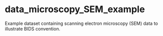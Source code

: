 # data_microscopy_SEM_example
Example dataset containing scanning electron microscopy (SEM) data to illustrate BIDS convention.
